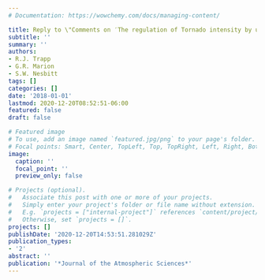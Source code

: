 ```yaml
---
# Documentation: https://wowchemy.com/docs/managing-content/

title: Reply to \"Comments on ′The regulation of Tornado intensity by updraft width′\"
subtitle: ''
summary: ''
authors:
- R.J. Trapp
- G.R. Marion
- S.W. Nesbitt
tags: []
categories: []
date: '2018-01-01'
lastmod: 2020-12-20T08:52:51-06:00
featured: false
draft: false

# Featured image
# To use, add an image named `featured.jpg/png` to your page's folder.
# Focal points: Smart, Center, TopLeft, Top, TopRight, Left, Right, BottomLeft, Bottom, BottomRight.
image:
  caption: ''
  focal_point: ''
  preview_only: false

# Projects (optional).
#   Associate this post with one or more of your projects.
#   Simply enter your project's folder or file name without extension.
#   E.g. `projects = ["internal-project"]` references `content/project/deep-learning/index.md`.
#   Otherwise, set `projects = []`.
projects: []
publishDate: '2020-12-20T14:53:51.281029Z'
publication_types:
- '2'
abstract: ''
publication: '*Journal of the Atmospheric Sciences*'
---
```

